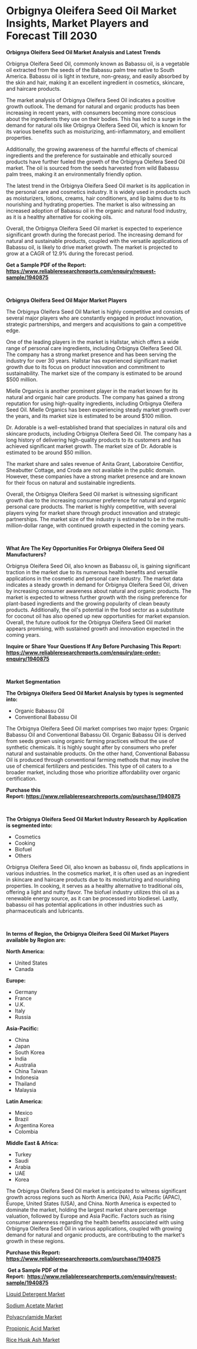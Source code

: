 <p><h1>Orbignya Oleifera Seed Oil Market Insights, Market Players and Forecast Till 2030</h1></p><p><strong>Orbignya Oleifera Seed Oil Market Analysis and Latest Trends</strong></p>
<p><p>Orbignya Oleifera Seed Oil, commonly known as Babassu oil, is a vegetable oil extracted from the seeds of the Babassu palm tree native to South America. Babassu oil is light in texture, non-greasy, and easily absorbed by the skin and hair, making it an excellent ingredient in cosmetics, skincare, and haircare products.</p><p>The market analysis of Orbignya Oleifera Seed Oil indicates a positive growth outlook. The demand for natural and organic products has been increasing in recent years, with consumers becoming more conscious about the ingredients they use on their bodies. This has led to a surge in the demand for natural oils like Orbignya Oleifera Seed Oil, which is known for its various benefits such as moisturizing, anti-inflammatory, and emollient properties.</p><p>Additionally, the growing awareness of the harmful effects of chemical ingredients and the preference for sustainable and ethically sourced products have further fueled the growth of the Orbignya Oleifera Seed Oil market. The oil is sourced from the seeds harvested from wild Babassu palm trees, making it an environmentally friendly option.</p><p>The latest trend in the Orbignya Oleifera Seed Oil market is its application in the personal care and cosmetics industry. It is widely used in products such as moisturizers, lotions, creams, hair conditioners, and lip balms due to its nourishing and hydrating properties. The market is also witnessing an increased adoption of Babassu oil in the organic and natural food industry, as it is a healthy alternative for cooking oils.</p><p>Overall, the Orbignya Oleifera Seed Oil market is expected to experience significant growth during the forecast period. The increasing demand for natural and sustainable products, coupled with the versatile applications of Babassu oil, is likely to drive market growth. The market is projected to grow at a CAGR of 12.9% during the forecast period.</p></p>
<p><strong>Get a Sample PDF of the Report:&nbsp; <a href="https://www.reliableresearchreports.com/enquiry/request-sample/1940875">https://www.reliableresearchreports.com/enquiry/request-sample/1940875</a></strong></p>
<p>&nbsp;</p>
<p><strong>Orbignya Oleifera Seed Oil Major Market Players</strong></p>
<p><p>The Orbignya Oleifera Seed Oil Market is highly competitive and consists of several major players who are constantly engaged in product innovation, strategic partnerships, and mergers and acquisitions to gain a competitive edge.</p><p>One of the leading players in the market is Hallstar, which offers a wide range of personal care ingredients, including Orbignya Oleifera Seed Oil. The company has a strong market presence and has been serving the industry for over 30 years. Hallstar has experienced significant market growth due to its focus on product innovation and commitment to sustainability. The market size of the company is estimated to be around $500 million.</p><p>Mielle Organics is another prominent player in the market known for its natural and organic hair care products. The company has gained a strong reputation for using high-quality ingredients, including Orbignya Oleifera Seed Oil. Mielle Organics has been experiencing steady market growth over the years, and its market size is estimated to be around $100 million.</p><p>Dr. Adorable is a well-established brand that specializes in natural oils and skincare products, including Orbignya Oleifera Seed Oil. The company has a long history of delivering high-quality products to its customers and has achieved significant market growth. The market size of Dr. Adorable is estimated to be around $50 million.</p><p>The market share and sales revenue of Anita Grant, Laboratoire Centiflor, Sheabutter Cottage, and Croda are not available in the public domain. However, these companies have a strong market presence and are known for their focus on natural and sustainable ingredients.</p><p>Overall, the Orbignya Oleifera Seed Oil market is witnessing significant growth due to the increasing consumer preference for natural and organic personal care products. The market is highly competitive, with several players vying for market share through product innovation and strategic partnerships. The market size of the industry is estimated to be in the multi-million-dollar range, with continued growth expected in the coming years.</p></p>
<p>&nbsp;</p>
<p><strong>What Are The Key Opportunities For Orbignya Oleifera Seed Oil Manufacturers?</strong></p>
<p><p>Orbignya Oleifera Seed Oil, also known as Babassu oil, is gaining significant traction in the market due to its numerous health benefits and versatile applications in the cosmetic and personal care industry. The market data indicates a steady growth in demand for Orbignya Oleifera Seed Oil, driven by increasing consumer awareness about natural and organic products. The market is expected to witness further growth with the rising preference for plant-based ingredients and the growing popularity of clean beauty products. Additionally, the oil's potential in the food sector as a substitute for coconut oil has also opened up new opportunities for market expansion. Overall, the future outlook for the Orbignya Oleifera Seed Oil market appears promising, with sustained growth and innovation expected in the coming years.</p></p>
<p><strong>Inquire or Share Your Questions If Any Before Purchasing This Report: <a href="https://www.reliableresearchreports.com/enquiry/pre-order-enquiry/1940875">https://www.reliableresearchreports.com/enquiry/pre-order-enquiry/1940875</a></strong></p>
<p>&nbsp;</p>
<p><strong>Market Segmentation</strong></p>
<p><strong>The Orbignya Oleifera Seed Oil Market Analysis by types is segmented into:</strong></p>
<p><ul><li>Organic Babassu Oil</li><li>Conventional Babassu Oil</li></ul></p>
<p><p>The Orbignya Oleifera Seed Oil market comprises two major types: Organic Babassu Oil and Conventional Babassu Oil. Organic Babassu Oil is derived from seeds grown using organic farming practices without the use of synthetic chemicals. It is highly sought after by consumers who prefer natural and sustainable products. On the other hand, Conventional Babassu Oil is produced through conventional farming methods that may involve the use of chemical fertilizers and pesticides. This type of oil caters to a broader market, including those who prioritize affordability over organic certification.</p></p>
<p><strong>Purchase this Report:&nbsp;<a href="https://www.reliableresearchreports.com/purchase/1940875">https://www.reliableresearchreports.com/purchase/1940875</a></strong></p>
<p>&nbsp;</p>
<p><strong>The Orbignya Oleifera Seed Oil Market Industry Research by Application is segmented into:</strong></p>
<p><ul><li>Cosmetics</li><li>Cooking</li><li>Biofuel</li><li>Others</li></ul></p>
<p><p>Orbignya Oleifera Seed Oil, also known as babassu oil, finds applications in various industries. In the cosmetics market, it is often used as an ingredient in skincare and haircare products due to its moisturizing and nourishing properties. In cooking, it serves as a healthy alternative to traditional oils, offering a light and nutty flavor. The biofuel industry utilizes this oil as a renewable energy source, as it can be processed into biodiesel. Lastly, babassu oil has potential applications in other industries such as pharmaceuticals and lubricants.</p></p>
<p>&nbsp;</p>
<p><strong>In terms of Region, the Orbignya Oleifera Seed Oil Market Players available by Region are:</strong></p>
<p>
    <p> <strong> North America: </strong>
        <ul>
            <li>United States</li>
            <li>Canada</li>
        </ul>
        </p> 
    <p> <strong> Europe: </strong>
        <ul>
            <li>Germany</li>
            <li>France</li>
            <li>U.K.</li>
            <li>Italy</li>
            <li>Russia</li>
        </ul>
        </p> 
    <p> <strong> Asia-Pacific: </strong>
        <ul>
            <li>China</li>
            <li>Japan</li>
            <li>South Korea</li>
            <li>India</li>
            <li>Australia</li>
            <li>China Taiwan</li>
            <li>Indonesia</li>
            <li>Thailand</li>
            <li>Malaysia</li>
        </ul>
        </p> 
    <p> <strong> Latin America: </strong>
        <ul>
            <li>Mexico</li>
            <li>Brazil</li>
            <li>Argentina Korea</li>
            <li>Colombia</li>
        </ul>
        </p> 
    <p> <strong> Middle East & Africa: </strong>
        <ul>
            <li>Turkey</li>
            <li>Saudi</li>
            <li>Arabia</li>
            <li>UAE</li>
            <li>Korea</li>
        </ul>
    </p>
    </p>
<p><p>The Orbignya Oleifera Seed Oil market is anticipated to witness significant growth across regions such as North America (NA), Asia Pacific (APAC), Europe, United States (USA), and China. North America is expected to dominate the market, holding the largest market share percentage valuation, followed by Europe and Asia Pacific. Factors such as rising consumer awareness regarding the health benefits associated with using Orbignya Oleifera Seed Oil in various applications, coupled with growing demand for natural and organic products, are contributing to the market's growth in these regions.</p></p>
<p><strong>Purchase this Report: <a href="https://www.reliableresearchreports.com/purchase/1940875">https://www.reliableresearchreports.com/purchase/1940875</a></strong></p>
<p>&nbsp;<strong>Get a Sample PDF of the Report:&nbsp;&nbsp;<a href="https://www.reliableresearchreports.com/enquiry/request-sample/1940875">https://www.reliableresearchreports.com/enquiry/request-sample/1940875</a></strong></p>
<p><strong></strong></p>
<p><p><a href="https://github.com/vimar16th/Market-Research-Report-List-2/blob/main/liquid-detergent-market.md">Liquid Detergent Market</a></p><p><a href="https://github.com/gdfhhhj/Market-Research-Report-List-2/blob/main/sodium-acetate-market.md">Sodium Acetate Market</a></p><p><a href="https://github.com/gulaimolin/Market-Research-Report-List-1/blob/main/polyacrylamide-market.md">Polyacrylamide Market</a></p><p><a href="https://github.com/luckyshygirl/Market-Research-Report-List-2/blob/main/propionic-acid-market.md">Propionic Acid Market</a></p><p><a href="https://github.com/sofayahoo2023/Market-Research-Report-List-2/blob/main/rice-husk-ash-market.md">Rice Husk Ash Market</a></p></p>